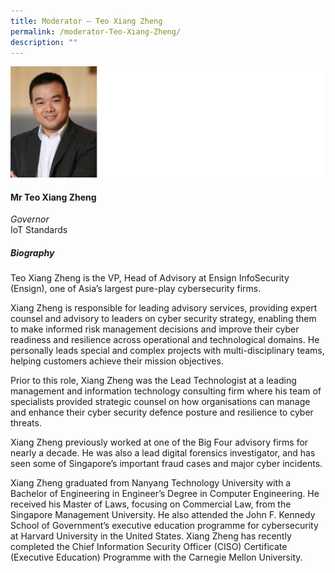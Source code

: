 ```yaml
---
title: Moderator – Teo Xiang Zheng
permalink: /moderator-Teo-Xiang-Zheng/
description: ""
---
```


![](/images/Speakers/Teo%20Xiang%20Zheng.jpg)

#### **Mr Teo Xiang Zheng**

*Governor*  
IoT Standards

##### **Biography**
Teo Xiang Zheng is the VP, Head of Advisory at Ensign InfoSecurity (Ensign), one of Asia’s largest pure-play cybersecurity firms.
 
Xiang Zheng is responsible for leading advisory services, providing expert counsel and advisory to leaders on cyber security strategy, enabling them to make informed risk management decisions and improve their cyber readiness and resilience across operational and technological domains. He personally leads special and complex projects with multi-disciplinary teams, helping customers achieve their mission objectives.  
 
Prior to this role, Xiang Zheng was the Lead Technologist at a leading management and information technology consulting firm where his team of specialists provided strategic counsel on how organisations can manage and enhance their cyber security defence posture and resilience to cyber threats. 
 
Xiang Zheng previously worked at one of the Big Four advisory firms for nearly a decade. He was also a lead digital forensics investigator, and has seen some of Singapore’s important fraud cases and major cyber incidents. 
 
Xiang Zheng graduated from Nanyang Technology University with a Bachelor of Engineering in Engineer’s Degree in Computer Engineering. He received his Master of Laws, focusing on Commercial Law, from the Singapore Management University. He also attended the John F. Kennedy School of Government’s executive education programme for cybersecurity at Harvard University in the United States. Xiang Zheng has recently completed the Chief Information Security Officer (CISO) Certificate (Executive Education) Programme with the Carnegie Mellon University.
